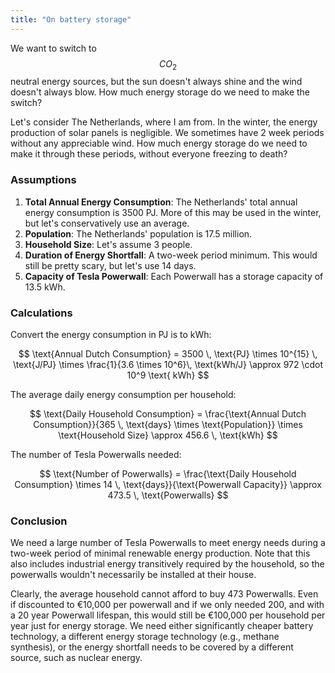 ```yaml
---
title: "On battery storage"
---
```


We want to switch to $$CO_2$$ neutral energy sources, but the sun doesn't always shine and the wind doesn't always blow. How much energy storage do we need to make the switch?

Let's consider The Netherlands, where I am from. In the winter, the energy production of solar panels is negligible. We sometimes have 2 week periods without any appreciable wind. How much energy storage do we need to make it through these periods, without everyone freezing to death?

### Assumptions

1. **Total Annual Energy Consumption**: The Netherlands' total annual energy consumption is 3500 PJ. More of this may be used in the winter, but let's conservatively use an average.
2. **Population**: The Netherlands' population is 17.5 million.
3. **Household Size**: Let's assume 3 people.
4. **Duration of Energy Shortfall**: A two-week period minimum. This would still be pretty scary, but let's use 14 days.
5. **Capacity of Tesla Powerwall**: Each Powerwall has a storage capacity of 13.5 kWh.

### Calculations

Convert the energy consumption in PJ is to kWh:

$$
\text{Annual Dutch Consumption} = 3500 \, \text{PJ} \times 10^{15} \, \text{J/PJ} \times \frac{1}{3.6 \times 10^6}\, \text{kWh/J} \approx 972 \cdot 10^9 \text{ kWh}
$$

The average daily energy consumption per household:

$$
\text{Daily Household Consumption} = \frac{\text{Annual Dutch Consumption}}{365 \, \text{days} \times \text{Population}} \times \text{Household Size} \approx 456.6 \, \text{kWh}
$$

The number of Tesla Powerwalls needed:

$$
\text{Number of Powerwalls} = \frac{\text{Daily Household Consumption} \times 14 \, \text{days}}{\text{Powerwall Capacity}} \approx 473.5 \, \text{Powerwalls}
$$

### Conclusion

We need a large number of Tesla Powerwalls to meet energy needs during a two-week period of minimal renewable energy production. Note that this also includes industrial energy transitively required by the household, so the powerwalls wouldn't necessarily be installed at their house.

Clearly, the average household cannot afford to buy 473 Powerwalls. Even if discounted to €10,000 per powerwall and if we only needed 200, and with a 20 year Powerwall lifespan, this would still be €100,000 per household per year just for energy storage. We need either significantly cheaper battery technology, a different energy storage technology (e.g., methane synthesis), or the energy shortfall needs to be covered by a different source, such as nuclear energy.